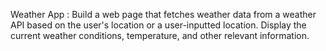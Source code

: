 Weather App : Build a web page that fetches weather data from a weather API based on the user's location or a user-inputted location. Display the current weather conditions, temperature, and other relevant information.
